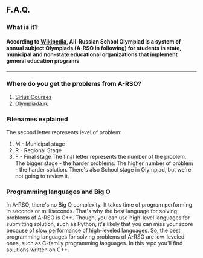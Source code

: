 ## F.A.Q.
### What is it?

#### According to [Wikipedia](https://ru.wikipedia.org/wiki/%D0%92%D1%81%D0%B5%D1%80%D0%BE%D1%81%D1%81%D0%B8%D0%B9%D1%81%D0%BA%D0%B0%D1%8F_%D0%BE%D0%BB%D0%B8%D0%BC%D0%BF%D0%B8%D0%B0%D0%B4%D0%B0_%D1%88%D0%BA%D0%BE%D0%BB%D1%8C%D0%BD%D0%B8%D0%BA%D0%BE%D0%B2), All-Russian School Olympiad is a system of annual subject Olympiads (A-RSO in following) for students in state, municipal and non-state educational organizations that implement general education programs
---
### Where do you get the problems from A-RSO?
1. [Sirius Courses](https://edu.sirius.online/#/contests_page/vos)
2. [Olympiada.ru](https://olimpiada.ru/activity/73/tasks/2021?class=10&year=2021)

### Filenames explained
The second letter represents level of problem:
1. M - Municipal stage
2. R - Regional Stage
3. F - Final stage
The final letter represents the number of the problem.
The bigger stage - the harder problems. The higher number of problem - the harder solution.
There's also School stage in Olympiad, but we're not going to review it.

### Programming languages and Big O
In A-RSO, there's no Big O complexity. It takes time of program performing in seconds or milliseconds.
That's why the best language for solving problems of A-RSO is C++. Though, you can use high-level languages for submitting solution, such as Python, it's likely that you can miss your score because of slow performance of high-leveled languages.
So, the best programming languages for solving problems of A-RSO are low-leveled ones, such as C-family programming languages. In this repo you'll find solutions written on C++.